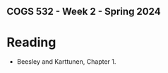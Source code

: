 COGS 532 - Week 2  - Spring 2024
--------------------------------


Reading
=======

* Beesley and Karttunen, Chapter 1.
